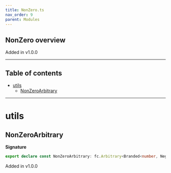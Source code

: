 ```yaml
---
title: NonZero.ts
nav_order: 9
parent: Modules
---
```


## NonZero overview

Added in v1.0.0

---

<h2 class="text-delta">Table of contents</h2>

- [utils](#utils)
  - [NonZeroArbitrary](#nonzeroarbitrary)

---

# utils

## NonZeroArbitrary

**Signature**

```ts
export declare const NonZeroArbitrary: fc.Arbitrary<Branded<number, NegativeBrand> | Branded<number, PositiveBrand>>
```

Added in v1.0.0
